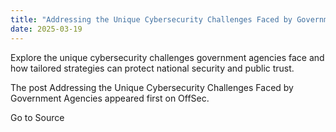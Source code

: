 ```yaml
---
title: "Addressing the Unique Cybersecurity Challenges Faced by Government Agencies"
date: 2025-03-19
---
```


Explore the unique cybersecurity challenges government agencies face and how tailored strategies can protect national security and public trust.

The post Addressing the Unique Cybersecurity Challenges Faced by Government Agencies appeared first on OffSec.

Go to Source
